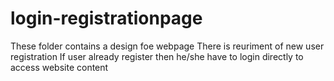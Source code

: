 # login-registrationpage
These folder contains a design foe webpage
There is reuriment of new user registration
If user already register then he/she have to login directly
to access website content
